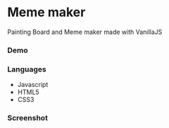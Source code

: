 # Meme maker
Painting Board and Meme maker made with VanillaJS

### Demo

### Languages
* Javascript
* HTML5
* CSS3

### Screenshot
